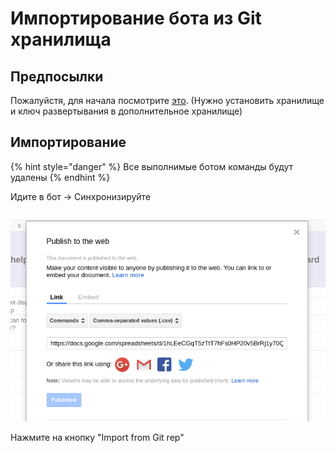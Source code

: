 # Импортирование бота из Git хранилища

## Предпосылки

Пожалуйстя, для начала посмотрите [это](https://help.bots.business/git#requirements). \(Нужно установить хранилище и ключ развертывания в дополнительное хранилище\)

## Импортирование

{% hint style="danger" %}
Все выполнимые ботом команды будут удалены
{% endhint %}

Идите в бот -&gt; Синхронизируйте

![](../.gitbook/assets/image%20%2831%29.png)

Нажмите на кнопку "Import from Git rep"



